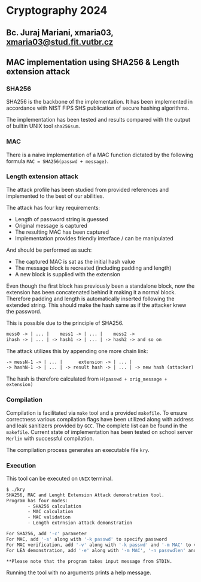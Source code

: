 # Cryptography 2024

## Bc. Juraj Mariani, xmaria03, <xmaria03@stud.fit.vutbr.cz>

## MAC implementation using SHA256 & Length extension attack

### SHA256

SHA256 is the backbone of the implementation. It has been implemented in accordance with NIST FIPS SHS publication of secure hashing algorithms.

The implementation has been tested and results compared with the output of builtin UNIX tool `sha256sum`.

### MAC

There is a naive implementation of a MAC function dictated by the following formula `MAC = SHA256(passwd + message)`.

### Length extension attack

The attack profile has been studied from provided references and implemented to the best of our abilities.

The attack has four key requirements:

* Length of password string is guessed
* Original message is captured
* The resulting MAC has been captured
* Implementation provides friendly interface / can be manipulated

And should be performed as such:

* The captured MAC is sat as the initial hash value
* The message block is recreated (including padding and length)
* A new block is supplied with the extension

Even though the first block has previously been a standalone block, now the extension has been concatenated behind it making it a normal block. Therefore padding and length is automatically inserted following the extended string. This should make the hash same as if the attacker knew the password.

This is possible due to the principle of SHA256.

```txt
mess0 -> | ... |    mess1 -> | ... |    mess2 ->
ihash -> | ... | -> hash1 -> | ... | -> hash2 -> and so on
```

The attack utilizes this by appending one more chain link:

```txt
-> messN-1 -> | ... |      extension -> | ... |
-> hashN-1 -> | ... | -> result hash -> | ... | -> new hash (attacker)
```

The hash is therefore calculated from `H(passwd + orig_message + extension)`

### Compilation

Compilation is facilitated via `make` tool and a provided `makefile`. To ensure correctness various compilation flags have been utilized along with address and leak sanitizers provided by `GCC`. The complete list can be found in the `makefile`. Current state of implementation has been tested on school server `Merlin` with successful compilation.

The compilation process generates an executable file `kry`.

### Execution

This tool can be executed on `UNIX` terminal.

```bash
$ ./kry
SHA256, MAC and Lenght Extension Attack demonstration tool.
Program has four modes:
        - SHA256 calculation
        - MAC calculation
        - MAC validation
        - Length extrnsion attack demonstration

For SHA256, add '-c' parameter
For MAC, add '-s' along with '-k passwd' to specify password
For MAC verification, add '-v' along with '-k passwd' and '-m MAC' to validate
For LEA demonstration, add '-e' along with '-m MAC', '-n passwdlen' and '-a extension'

**Please note that the program takes input message from STDIN.
```

Running the tool with no arguments prints a help message.
